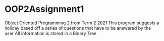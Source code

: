 # OOP2Assignment1
Object Oriented Programming 2 from Term 2 2021
This program suggests a holiday based off a series of questions that have to be answered by the user
All information is stored in a Binary Tree
